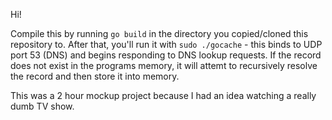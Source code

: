 Hi! 

Compile this by running `go build` in the directory you copied/cloned this repository to.
After that, you'll run it with `sudo ./gocache` - this binds to UDP port 53 (DNS) and begins
responding to DNS lookup requests. If the record does not exist in the programs memory, it will
attemt to recursively resolve the record and then store it into memory. 

This was a 2 hour mockup project because I had an idea watching a really dumb TV show. 
